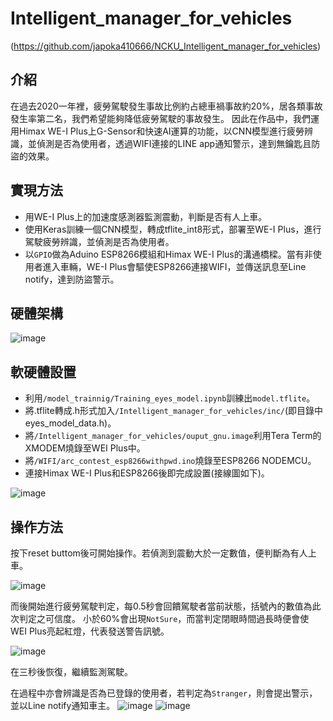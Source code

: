 # Intelligent_manager_for_vehicles
(https://github.com/japoka410666/NCKU_Intelligent_manager_for_vehicles)
## 介紹
  在過去2020一年裡，疲勞駕駛發生事故比例約占總車禍事故約20%，居各類事故發生率第二名，我們希望能夠降低疲勞駕駛的事故發生。
因此在作品中，我們運用Himax WE-I Plus上G-Sensor和快速AI運算的功能，以CNN模型進行疲勞辨識，並偵測是否為使用者，透過WIFI連接的LINE app通知警示，達到無鑰匙且防盜的效果。
## 實現方法
* 用WE-I Plus上的加速度感測器監測震動，判斷是否有人上車。
* 使用Keras訓練一個CNN模型，轉成tflite_int8形式，部署至WE-I Plus，進行駕駛疲勞辨識，並偵測是否為使用者。
* 以`GPIO`做為Aduino ESP8266模組和Himax WE-I Plus的溝通橋樑。當有非使用者進入車輛，WE-I Plus會驅使ESP8266連接WIFI，並傳送訊息至Line notify，達到防盜警示。
## 硬體架構
![image](https://user-images.githubusercontent.com/48234255/126871588-c22f199f-6d63-41bb-889a-18ca2ae6a2c6.png)
## 軟硬體設置
* 利用`/model_trainnig/Training_eyes_model.ipynb`訓練出`model.tflite`。
* 將.tflite轉成.h形式加入`/Intelligent_manager_for_vehicles/inc/`(即目錄中eyes_model_data.h)。
* 將`/Intelligent_manager_for_vehicles/ouput_gnu.image`利用Tera Term的XMODEM燒錄至WEI Plus中。
* 將`/WIFI/arc_contest_esp8266withpwd.ino`燒錄至ESP8266 NODEMCU。
* 連接Himax WE-I Plus和ESP8266後即完成設置(接線圖如下)。

![image](https://user-images.githubusercontent.com/48234255/126736324-9d7d40e6-58cc-477b-a9ac-7a14d6ff3c4b.png)

## 操作方法
按下reset buttom後可開始操作。若偵測到震動大於一定數值，便判斷為有人上車。

![image](https://user-images.githubusercontent.com/48234255/119994911-a4f4bb80-bfff-11eb-9b96-754bb3ee03db.png)

而後開始進行疲勞駕駛判定，每0.5秒會回饋駕駛者當前狀態，括號內的數值為此次判定之可信度。
小於60%會出現`NotSure`，而當判定閉眼時間過長時便會使 WEI Plus亮起紅燈，代表發送警告訊號。

![image](https://user-images.githubusercontent.com/48234255/120002038-feacb400-c006-11eb-83df-b383f1ceb5fb.png)

在三秒後恢復，繼續監測駕駛。

在過程中亦會辨識是否為已登錄的使用者，若判定為`Stranger`，則會提出警示，並以Line notify通知車主。
![image](https://user-images.githubusercontent.com/48234255/126733247-4dea2340-4e31-4608-937a-83d7d5975cfe.png)
![image](https://user-images.githubusercontent.com/48234255/126733267-e9edee98-0284-4165-877b-c8a38a9b9be8.png)

